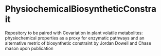 # PhysiochemicalBiosyntheticConstrait
Repository to be paired with Covariation in plant volatile metabolites: physiochemical properties as a proxy for enzymatic pathways and an alternative metric of biosynthetic constraint by Jordan Dowell and Chase mason upon publication
